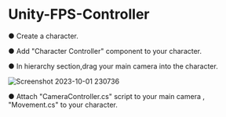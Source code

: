 # Unity-FPS-Controller
● Create a character.

● Add "Character Controller" component to your character.

● In hierarchy section,drag your main camera into the character.

![Screenshot 2023-10-01 230736](https://github.com/AlperenAtik/Unity-FPS-Controller/assets/36817488/0a1c3a32-777d-49d0-8fe3-50ee6a81e320)

● Attach "CameraController.cs" script to your main camera , "Movement.cs" to your character.
